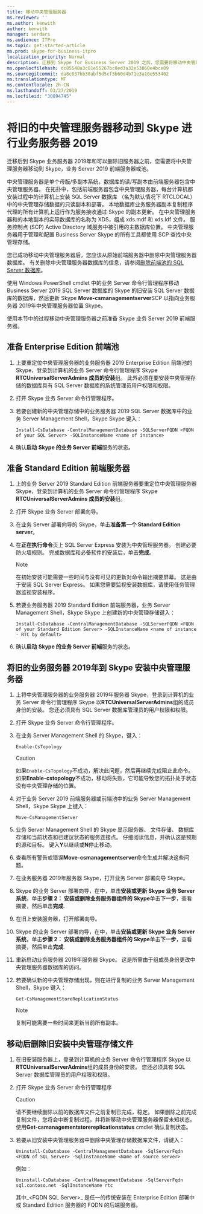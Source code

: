 ```yaml
---
title: 移动中央管理服务器
ms.reviewer: ''
ms.author: kenwith
author: kenwith
manager: serdars
ms.audience: ITPro
ms.topic: get-started-article
ms.prod: skype-for-business-itpro
localization_priority: Normal
description: 迁移到 Skype for Business Server 2019 之后，您需要将移动中央管理服务器到 Skype 业务 Server 2019 前端服务器或池，然后才能删除旧服务器。
ms.openlocfilehash: dc85548a3c81e55267bc0ed3a32e53860e4bce09
ms.sourcegitcommit: da8c037bb30abf5d5cf3b60d4b71e3a10e553402
ms.translationtype: MT
ms.contentlocale: zh-CN
ms.lasthandoff: 03/27/2019
ms.locfileid: "30894745"
---
```

# <a name="move-the-legacy-central-management-server-to-skype-for-business-server-2019"></a>将旧的中央管理服务器移动到 Skype 进行业务服务器 2019

迁移后到 Skype 业务服务器 2019年和可以删除旧服务器之前，您需要将中央管理服务器移动到 Skype，业务 Server 2019 前端服务器或池。 
  
中央管理服务器是单个母版/多副本系统，数据库的读/写副本由前端服务器包含中央管理服务器。 在拓扑中，包括前端服务器包含中央管理服务器，每台计算机都安装过程中的计算机上安装 SQL Server 数据库 （名为默认情况下 RTCLOCAL） 中的中央管理存储数据的只读副本和部署。 本地数据库业务服务器副本复制程序代理的所有计算机上运行作为服务接收通过 Skype 的副本更新。 在中央管理服务器和的本地副本的实际数据库的名称为 XDS，组成 xds.mdf 和 xds.ldf 文件。 服务控制点 (SCP) Active Directory 域服务中被引用的主数据库位置。 中央管理服务器用于管理和配置 Business Server Skype 的所有工具都使用 SCP 查找中央管理存储。
  
您已成功移动中央管理服务器后，您应该从原始前端服务器中删除中央管理服务器数据库。 有关删除中央管理服务器数据库的信息，请参阅[删除前端池的 SQL Server 数据库](remove-the-sql-server-database-for-a-front-end-pool.md)。
  
使用 Windows PowerShell cmdlet 中的业务 Server 命令行管理程序移动 Business Server 2019 SQL Server 数据库的 Skype 的旧安装 SQL Server 数据库的数据库，然后更新 Skype **Move-csmanagementserver**SCP 以指向业务服务器 2019年中央管理服务器位置 Skype。 
  
使用本节中的过程移动中央管理服务器之前准备 Skype 业务 Server 2019 前端服务器。
  
## <a name="to-prepare-an-enterprise-edition-front-end-pool"></a>准备 Enterprise Edition 前端池

1. 上要重定位中央管理服务器的业务服务器 2019 Enterprise Edition 前端池的 Skype，登录到计算机的业务 Server 命令行管理程序 Skype **RTCUniversalServerAdmins 成员的安装**组。 此外必须在要安装中央管理存储的数据库具有 SQL Server 数据库的系统管理员用户权限和权限。 
    
2. 打开 Skype 业务 Server 命令行管理程序。
    
3. 若要创建新的中央管理存储中的业务服务器 2019 SQL Server 数据库中的业务 Server Management Shell，Skype Skype 键入：
    
   ```
   Install-CsDatabase -CentralManagementDatabase -SQLServerFQDN <FQDN of your SQL Server> -SQLInstanceName <name of instance>
   ```

4. 确认**启动** **Skype 的业务 Server 前端**服务的状态。
    
## <a name="to-prepare-a-standard-edition-front-end-server"></a>准备 Standard Edition 前端服务器

1. 上的业务 Server 2019 Standard Edition 前端服务器要重定位中央管理服务器 Skype，登录到计算机的业务 Server 命令行管理程序 Skype **RTCUniversalServerAdmins 成员的安装**组。 
    
2. 打开 Skype 业务 Server 部署向导。
    
3. 在业务 Server 部署向导的 Skype，单击**准备第一个 Standard Edition server**。
    
4. 在**正在执行命令**页上 SQL Server Express 安装为中央管理服务器。 创建必要防火墙规则。 完成数据库和必备软件的安装后，单击**完成**。
    
    > [!NOTE]
    > 在初始安装可能需要一些时间与没有可见的更新对命令输出摘要屏幕。 这是由于安装 SQL Server Express。 如果您需要监视安装数据库，请使用任务管理器监视安装程序。 
  
5. 若要业务服务器 2019 Standard Edition 前端服务器，业务 Server Management Shell，Skype Skype 上创建新的中央管理存储键入： 
    
   ```
   Install-CsDatabase -CentralManagementDatabase -SQLServerFQDN <FQDN of your Standard Edition Server> -SQLInstanceName <name of instance - RTC by default>
   ```

6. 确认**启动** **Skype 的业务 Server 前端**服务的状态。
    
## <a name="to-move-the-legacy-installs-central-management-server-to-skype-for-business-server-2019"></a>将旧的业务服务器 2019年到 Skype 安装中央管理服务器

1. 上将中央管理服务器的业务服务器 2019年服务器 Skype，登录到计算机的业务 Server 命令行管理程序 Skype 以**RTCUniversalServerAdmins**组的成员身份的安装。 您还必须具有 SQL Server 数据库管理员的用户权限和权限。 
    
2. 打开 Skype 业务 Server 命令行管理程序。
    
3. 在业务 Server Management Shell 的 Skype，键入： 
    
   ```
   Enable-CsTopology
   ```

    > [!CAUTION]
    > 如果`Enable-CsTopology`不成功，解决此问题，然后再继续完成阻止此命令。 如果**Enable-cstopology**不成功，移动将失败，它可能导致您的拓扑处于状态没有中央管理存储的位置。 
  
4. 对于业务 Server 2019 前端服务器或前端池中的业务 Server Management Shell，Skype Skype 上键入： 
    
   ```
   Move-CsManagementServer
   ```

5. 业务 Server Management Shell 的 Skype 显示服务器、 文件存储、 数据库存储和当前状态和已建议状态的服务连接点。 仔细阅读信息，并确认这是预期的源和目标。 键入**Y**以继续或**N**停止移动。 
    
6. 查看所有警告或错误**Move-csmanagementserver**命令生成并解决这些问题。 
    
7. 在业务服务器 2019年服务器 Skype，打开业务 Server 部署向导 Skype。 
    
8. Skype 的业务 Server 部署向导，在中，单击**安装或更新 Skype 业务 Server 系统**，单击**步骤 2： 安装或删除业务服务器组件的 Skype**单击**下一步**，查看摘要，然后单击**完成**. 
    
9. 在旧上安装服务器，打开部署向导。 
    
10. Skype 的业务 Server 部署向导，在中，单击**安装或更新 Skype 业务 Server 系统**，单击**步骤 2： 安装或删除业务服务器组件的 Skype**单击**下一步**，查看摘要，然后单击**完成**. 
    
11. 重新启动业务服务器 2019年服务器 Skype。 这是所需由于组成员身份更改中央管理服务器数据库的访问。
    
12. 若要确认新的中央管理存储出现，则在进行复制的业务 Server Management Shell，Skype 键入： 
    
    ```
    Get-CsManagementStoreReplicationStatus
    ```

    > [!NOTE]
    > 复制可能需要一些时间来更新当前所有副本。 
  
## <a name="to-remove-legacy-install-central-management-store-files-after-a-move"></a>移动后删除旧安装中央管理存储文件

1. 在旧安装服务器上，登录到计算机的业务 Server 命令行管理程序 Skype 以**RTCUniversalServerAdmins**组的成员身份的安装。 您还必须具有 SQL Server 数据库管理员的用户权限和权限。 
    
2. 打开 Skype 业务 Server 命令行管理程序
    
    > [!CAUTION]
    > 请不要继续删除以前的数据库文件之前复制已完成，稳定。 如果删除之前完成复制文件，您将会中断复制过程，并将新移动中央管理服务器保留未知状态。 使用**Get-csmanagementstorereplicationstatus** cmdlet 确认复制状态。 
  
3. 若要从旧安装中央管理服务器中删除中央管理存储数据库文件，请键入：
    
   ```
   Uninstall-CsDatabase -CentralManagementDatabase -SqlServerFqdn <FQDN of SQL Server> -SqlInstanceName <Name of source server>
   ```

    例如：
    
   ```
   Uninstall-CsDatabase -CentralManagementDatabase -SqlServerFqdn sql.contoso.net -SqlInstanceName rtc
   ```

    其中_\<FQDN SQL Server\>_ 是任一的传统安装在 Enterprise Edition 部署中或 Standard Edition 服务器的 FQDN 的后端服务器。 
    

